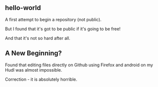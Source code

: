 ## hello-world

A first attempt to begin a repository (not public). 

But I found that it's got to be public if it's going to be free!

And that it's not so hard after all.

## A New Beginning?

Found that editing files directly on Github using Firefox and android on my Hudl
was almost impossible.

Correction - it is absolutely horrible.
